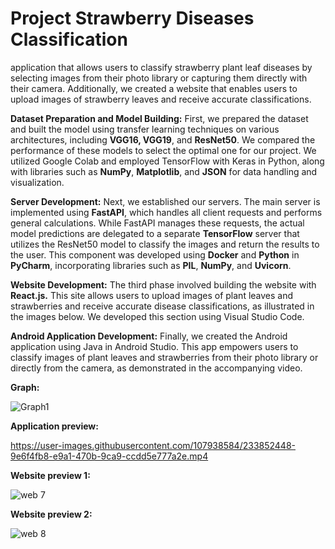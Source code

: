 # Project Strawberry Diseases Classification

application that allows users to classify strawberry plant leaf diseases by selecting images from their photo library or capturing them directly with their camera. 
Additionally, we created a website that enables users to upload images of strawberry leaves and receive accurate classifications.

**Dataset Preparation and Model Building:** First, we prepared the dataset and built the model using transfer learning techniques on various architectures, including **VGG16, VGG19**, and **ResNet50**. 
We compared the performance of these models to select the optimal one for our project. We utilized Google Colab and employed TensorFlow with Keras in Python, along with libraries such as **NumPy**, **Matplotlib**, and **JSON** for data handling and visualization.

**Server Development:** Next, we established our servers. The main server is implemented using **FastAPI**, which handles all client requests and performs general calculations. While FastAPI manages these requests, the actual model predictions are delegated to a separate **TensorFlow** server that utilizes the ResNet50 model to classify the images and return the results to the user. This component was developed using **Docker** and **Python** in **PyCharm**, incorporating libraries such as **PIL**, **NumPy**, and **Uvicorn**.

**Website Development:** The third phase involved building the website with **React.js.** This site allows users to upload images of plant leaves and strawberries and receive accurate disease classifications, as illustrated in the images below. We developed this section using Visual Studio Code.

**Android Application Development:** Finally, we created the Android application using Java in Android Studio. This app empowers users to classify images of plant leaves and strawberries from their photo library or directly from the camera, as demonstrated in the accompanying video.

**Graph:**

![Graph1](https://user-images.githubusercontent.com/107938584/236171723-07a64642-6fa0-40b0-80ce-fdac242fe38d.jpg)




**Application preview:**

https://user-images.githubusercontent.com/107938584/233852448-9e6f4fb8-e9a1-470b-9ca9-ccdd5e777a2e.mp4




**Website preview 1:**

![web 7](https://user-images.githubusercontent.com/107938584/233727314-94c2b512-7465-417d-a9bb-2bedfc0622eb.jpg)



**Website preview 2:**

![web 8](https://user-images.githubusercontent.com/107938584/233727344-8c8e2b12-e4f0-4784-afc8-2d1e7283ae05.jpg)


